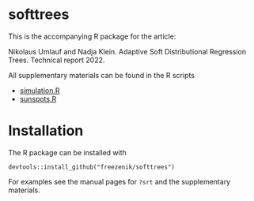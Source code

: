 # softtrees

This is the accompanying R package for the article:

Nikolaus Umlauf and Nadja Klein. Adaptive Soft Distributional Regression Trees. Technical report 2022.

All supplementary materials can be found in the R scripts
* [simulation.R](https://github.com/freezenik/softtrees/blob/main/paper/simulation.R)
* [sunspots.R](https://github.com/freezenik/softtrees/blob/main/paper/sunspots.R)

# Installation

The R package can be installed with

```{r, eval=FALSE}
devtools::install_github("freezenik/softtrees")
```

For examples see the manual pages for `?srt` and the supplementary materials.
